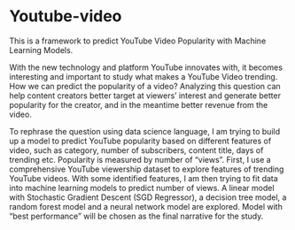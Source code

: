 # Youtube-video

This is a framework to predict YouTube Video Popularity with Machine Learning Models.

With the new technology and platform YouTube innovates with, it becomes interesting and important to study what makes a YouTube Video trending. 
How we can predict the popularity of a video? Analyzing this question can help content creators better target at viewers’ interest and generate better popularity 
for the creator, and in the meantime better revenue from the video.

To rephrase the question using data science language, I am trying to build up a model to predict YouTube popularity based on different features of video, such as category, number of subscribers, content title, days of trending etc. Popularity is measured by number of “views”.
First, I use a comprehensive YouTube viewership dataset to explore features of trending YouTube videos. With some identified features, I am then trying to fit data into machine learning models to predict number of views. A linear model with Stochastic Gradient Descent (SGD Regressor), a decision tree model, a random forest model and a neural network model are explored. Model with “best performance” will be chosen as the final narrative for the study.
